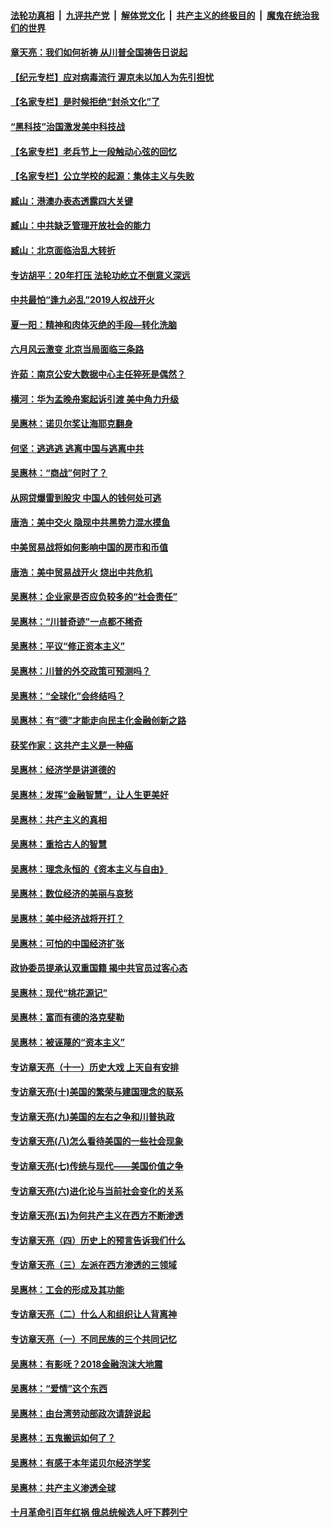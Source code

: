 

####  [法轮功真相](../../../../basic/blob/master/README.md?t=06270902) &nbsp;|&nbsp; [九评共产党](../../../../9ping.md/blob/master/README.md?t=06270902) &nbsp;|&nbsp; [解体党文化](../../../../jtdwh.md/blob/master/README.md?t=06270902)  &nbsp;|&nbsp; [共产主义的终极目的](../../../../gczydzjmd.md/blob/master/README.md?t=06270902) &nbsp;|&nbsp; [魔鬼在统治我们的世界](../../../../mgztzwmdsj.md/blob/master/README.md?t=06270902) 

#### [章天亮：我们如何祈祷 从川普全国祷告日说起](../pages/nsc423/n11944627.md?t=06270902) 

#### [【纪元专栏】应对病毒流行 渥京未以加人为先引担忧](../pages/nsc423/n11875714.md?t=06270902) 

#### [【名家专栏】是时候拒绝“封杀文化”了](../pages/nsc423/n11814093.md?t=06270902) 

#### [“黑科技”治国激发美中科技战](../pages/nsc423/n11638056.md?t=06270902) 

#### [【名家专栏】老兵节上一段触动心弦的回忆](../pages/nsc423/n11646016.md?t=06270902) 

#### [【名家专栏】公立学校的起源：集体主义与失败](../pages/nsc423/n11601833.md?t=06270902) 

#### [臧山：港澳办表态透露四大关键](../pages/nsc423/n11421628.md?t=06270902) 

#### [臧山：中共缺乏管理开放社会的能力](../pages/nsc423/n11407457.md?t=06270902) 

#### [臧山：北京面临治乱大转折](../pages/nsc423/n11406895.md?t=06270902) 

#### [专访胡平：20年打压 法轮功屹立不倒意义深远](../pages/nsc423/n11398800.md?t=06270902) 

#### [中共最怕“逢九必乱”2019人权战开火](../pages/nsc423/n11385248.md?t=06270902) 

#### [夏一阳：精神和肉体灭绝的手段—转化洗脑](../pages/nsc423/n11368250.md?t=06270902) 

#### [六月风云激变 北京当局面临三条路](../pages/nsc423/n11313668.md?t=06270902) 

#### [许茹：南京公安大数据中心主任猝死是偶然？](../pages/nsc423/n11064744.md?t=06270902) 

#### [横河：华为孟晚舟案起诉引渡 美中角力升级](../pages/nsc423/n11027230.md?t=06270902) 

#### [吴惠林：诺贝尔奖让海耶克翻身](../pages/nsc423/n10890049.md?t=06270902) 

#### [何坚：逃逃逃 逃离中国与逃离中共](../pages/nsc423/n10592891.md?t=06270902) 

#### [吴惠林：“商战”何时了？](../pages/nsc423/n10573558.md?t=06270902) 

#### [从网贷爆雷到股灾 中国人的钱何处可逃](../pages/nsc423/n10572800.md?t=06270902) 

#### [唐浩：美中交火 隐现中共黑势力混水摸鱼](../pages/nsc423/n10544040.md?t=06270902) 

#### [中美贸易战将如何影响中国的房市和币值](../pages/nsc423/n10543697.md?t=06270902) 

#### [唐浩：美中贸易战开火 烧出中共危机](../pages/nsc423/n10540126.md?t=06270902) 

#### [吴惠林：企业家是否应负较多的“社会责任”](../pages/nsc423/n10535022.md?t=06270902) 

#### [吴惠林：“川普奇迹”一点都不稀奇](../pages/nsc423/n10512808.md?t=06270902) 

#### [吴惠林：平议“修正资本主义”](../pages/nsc423/n10495724.md?t=06270902) 

#### [吴惠林：川普的外交政策可预测吗？](../pages/nsc423/n10462387.md?t=06270902) 

#### [吴惠林：“全球化”会终结吗？](../pages/nsc423/n10452838.md?t=06270902) 

#### [吴惠林：有“德”才能走向民主化金融创新之路](../pages/nsc423/n10432292.md?t=06270902) 

#### [获奖作家：这共产主义是一种癌](../pages/nsc423/n10431541.md?t=06270902) 

#### [吴惠林：经济学是讲道德的](../pages/nsc423/n10398014.md?t=06270902) 

#### [吴惠林：发挥“金融智慧”，让人生更美好](../pages/nsc423/n10375019.md?t=06270902) 

#### [吴惠林：共产主义的真相](../pages/nsc423/n10351394.md?t=06270902) 

#### [吴惠林：重拾古人的智慧](../pages/nsc423/n10337691.md?t=06270902) 

#### [吴惠林：理念永恒的《资本主义与自由》](../pages/nsc423/n10316274.md?t=06270902) 

#### [吴惠林：数位经济的美丽与哀愁](../pages/nsc423/n10292946.md?t=06270902) 

#### [吴惠林：美中经济战将开打？](../pages/nsc423/n10258825.md?t=06270902) 

#### [吴惠林：可怕的中国经济扩张](../pages/nsc423/n10219147.md?t=06270902) 

#### [政协委员提承认双重国籍 揭中共官员过客心态](../pages/nsc423/n10208809.md?t=06270902) 

#### [吴惠林：现代“桃花源记”](../pages/nsc423/n10185234.md?t=06270902) 

#### [吴惠林：富而有德的洛克斐勒](../pages/nsc423/n10142264.md?t=06270902) 

#### [吴惠林：被诬蔑的“资本主义”](../pages/nsc423/n10124816.md?t=06270902) 

#### [专访章天亮（十一）历史大戏 上天自有安排](../pages/nsc423/n10094905.md?t=06270902) 

#### [专访章天亮(十)美国的繁荣与建国理念的联系](../pages/nsc423/n10094899.md?t=06270902) 

#### [专访章天亮(九)美国的左右之争和川普执政](../pages/nsc423/n10094889.md?t=06270902) 

#### [专访章天亮(八)怎么看待美国的一些社会现象](../pages/nsc423/n10094857.md?t=06270902) 

#### [专访章天亮(七)传统与现代——美国价值之争](../pages/nsc423/n10093140.md?t=06270902) 

#### [专访章天亮(六)进化论与当前社会变化的关系](../pages/nsc423/n10092036.md?t=06270902) 

#### [专访章天亮(五)为何共产主义在西方不断渗透](../pages/nsc423/n10083620.md?t=06270902) 

#### [专访章天亮（四）历史上的预言告诉我们什么](../pages/nsc423/n10083606.md?t=06270902) 

#### [专访章天亮（三）左派在西方渗透的三领域](../pages/nsc423/n10081115.md?t=06270902) 

#### [吴惠林：工会的形成及其功能](../pages/nsc423/n10080633.md?t=06270902) 

#### [专访章天亮（二）什么人和组织让人背离神](../pages/nsc423/n10076637.md?t=06270902) 

#### [专访章天亮（一）不同民族的三个共同记忆](../pages/nsc423/n10074188.md?t=06270902) 

#### [吴惠林：有影呒？2018金融泡沫大地震](../pages/nsc423/n10040534.md?t=06270902) 

#### [吴惠林：“爱情”这个东西](../pages/nsc423/n10019423.md?t=06270902) 

#### [吴惠林：由台湾劳动部政次请辞说起](../pages/nsc423/n9979679.md?t=06270902) 

#### [吴惠林：五鬼搬运如何了？](../pages/nsc423/n9925338.md?t=06270902) 

#### [吴惠林：有感于本年诺贝尔经济学奖](../pages/nsc423/n9871883.md?t=06270902) 

#### [吴惠林：共产主义渗透全球](../pages/nsc423/n9812748.md?t=06270902) 

#### [十月革命引百年红祸 俄总统候选人吁下葬列宁](../pages/nsc423/n9810182.md?t=06270902) 


